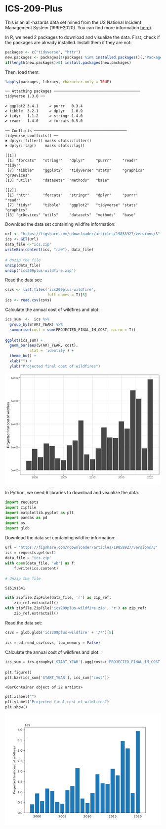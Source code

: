 ICS-209-Plus
================

This is an all-hazards data set mined from the US National Incident
Management System (1999-2020). You can find more information
[here](https://www.nature.com/articles/s41597-023-01955-0#code-availability)).

In R, we need 2 packages to download and visualize the data. First,
check if the packages are already installed. Install them if they are
not:

``` r
packages <- c("tidyverse", "httr") 
new.packages <- packages[!(packages %in% installed.packages()[,"Package"])] 
if(length(new.packages)>0) install.packages(new.packages) 
```

Then, load them:

``` r
lapply(packages, library, character.only = TRUE)
```

    ── Attaching packages ─────────────────────────────────────── tidyverse 1.3.0 ──

    ✔ ggplot2 3.4.1     ✔ purrr   0.3.4
    ✔ tibble  3.2.1     ✔ dplyr   1.0.9
    ✔ tidyr   1.1.2     ✔ stringr 1.4.0
    ✔ readr   1.4.0     ✔ forcats 0.5.0

    ── Conflicts ────────────────────────────────────────── tidyverse_conflicts() ──
    ✖ dplyr::filter() masks stats::filter()
    ✖ dplyr::lag()    masks stats::lag()

    [[1]]
     [1] "forcats"   "stringr"   "dplyr"     "purrr"     "readr"     "tidyr"    
     [7] "tibble"    "ggplot2"   "tidyverse" "stats"     "graphics"  "grDevices"
    [13] "utils"     "datasets"  "methods"   "base"     

    [[2]]
     [1] "httr"      "forcats"   "stringr"   "dplyr"     "purrr"     "readr"    
     [7] "tidyr"     "tibble"    "ggplot2"   "tidyverse" "stats"     "graphics" 
    [13] "grDevices" "utils"     "datasets"  "methods"   "base"     

Download the data set containing wildfire information:

``` r
url <- "https://figshare.com/ndownloader/articles/19858927/versions/3" 
ics <- GET(url) 
data_file <-"ics.zip" 
writeBin(content(ics, "raw"), data_file)

# Unzip the file
unzip(data_file)
unzip('ics209plus-wildfire.zip')
```

Read the data set:

``` r
csvs <- list.files('ics209plus-wildfire',
                   full.names = T)[5]
ics <- read.csv(csvs)
```

Calculate the annual cost of wildfires and plot:

``` r
ics_sum  <-  ics %>% 
  group_by(START_YEAR) %>% 
  summarise(cost = sum(PROJECTED_FINAL_IM_COST, na.rm = T)) 

ggplot(ics_sum) +
  geom_bar(aes(START_YEAR, cost),
           stat = 'identity') +
  theme_bw() +
  xlab("") +
  ylab("Projected final cost of wildfires")
```

![](ICS209_Plus_files/figure-commonmark/unnamed-chunk-5-1.png)

In Python, we need 6 libraries to download and visualize the data.

``` python
import requests 
import zipfile 
import matplotlib.pyplot as plt
import pandas as pd
import os
import glob
```

Download the data set containing wildfire information:

``` python
url = "https://figshare.com/ndownloader/articles/19858927/versions/3" 
ics = requests.get(url)
data_file = "ics.zip"
with open(data_file, 'wb') as f:
    f.write(ics.content)

# Unzip the file
```

    516191541

``` python
with zipfile.ZipFile(data_file, 'r') as zip_ref:
    zip_ref.extractall()
with zipfile.ZipFile('ics209plus-wildfire.zip', 'r') as zip_ref:
    zip_ref.extractall()
```

Read the data set:

``` python
csvs = glob.glob('ics209plus-wildfire' + '/*')[8]

ics = pd.read_csv(csvs, low_memory = False)
```

Calculate the annual cost of wildfires and plot:

``` python
ics_sum = ics.groupby('START_YEAR').agg(cost=('PROJECTED_FINAL_IM_COST', 'sum')).reset_index()

plt.figure()
plt.bar(ics_sum['START_YEAR'], ics_sum['cost'])
```

    <BarContainer object of 22 artists>

``` python
plt.xlabel("")
plt.ylabel("Projected final cost of wildfires")
plt.show()
```

![](ICS209_Plus_files/figure-commonmark/unnamed-chunk-9-1.png)
